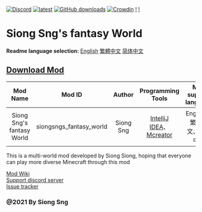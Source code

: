 [![Discord](https://discord.com/api/guilds/714087332738891857/widget.png)](https://discord.gg/5w9BUM4)
[![latest](https://img.shields.io/github/release/Barry23412/Siong-Sng-fantasy-World.svg)](https://github.com/Barry23412/Siong-Sng-fantasy-World/releases/latest)
[![GitHub downloads](https://img.shields.io/github/downloads/Barry23412/Siong-Sng-fantasy-World/total.svg)](https://github.com/Barry23412/Siong-Sng-fantasy-World/releases/latest)
[![Crowdin](https://badges.crowdin.net/siong-sngs-fantasy-world/localized.svg)](https://crowdin.com/project/siong-sngs-fantasy-world)
[!](https://media.discordapp.net/attachments/761096264577843200/801474495344672828/-.png?width=498&height=498)
[!](https://media.discordapp.net/attachments/761096264577843200/801474496871137312/-.png?width=498&height=498)

Siong Sng's fantasy World
=======================================  

**Readme language selection:** [English](https://github.com/Barry23412/Siong-Sng-fantasy-World/blob/master/README.md)   [繁體中文](https://github.com/Barry23412/Siong-Sng-fantasy-World/blob/master/Zh_tw-readme.md)   [简体中文](https://github.com/Barry23412/Siong-Sng-fantasy-World/blob/master/Zh_cn-readme.md)

## [Download Mod](https://github.com/Barry23412/Siong-Sng-fantasy-World/releases/latest)

|Mod Name|Mod ID|Author|Programming Tools|Mod support language|
|:------:|:----:|:----:|:---------------:|:---------------------:|
|Siong Sng's fantasy World|siongsngs_fantasy_world|Siong Sng|[IntelliJ IDEA](https://github.com/JetBrains/intellij-community)、[Mcreator](https://github.com/MCreator/MCreator)|English、繁體中文、简体中文|
  

This is a multi-world mod developed by Siong Siong, hoping that everyone can play more diverse Minecraft through this mod

[Mod Wiki](https://github.com/Barry23412/Siong-Sng-fantasy-World/wiki)  
[Support discord server](https://discord.gg/5w9BUM4)  
[Issue tracker](https://github.com/Barry23412/Siong-Sng-fantasy-World/issues)  


### @2021 By Siong Sng
